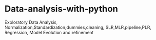 # Data-analysis-with-python
Exploratory Data Analysis, Normalization,Standardization,dummies,cleaning, SLR,MLR,pipeline,PLR, Regression, Model Evolution and refinement
